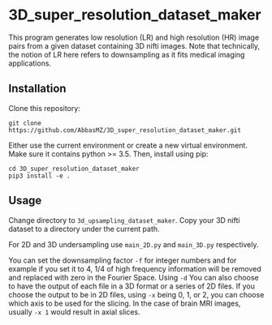 # 3D_super_resolution_dataset_maker
This program generates low resolution (LR) and high resolution (HR) image pairs from a given dataset containing 3D nifti images.
Note that technically, the notion of LR here refers to downsampling as it fits medical imaging applications.

## Installation
Clone this repository:
```
git clone https://github.com/AbbasMZ/3D_super_resolution_dataset_maker.git
```
Either use the current environment or create a new virtual environment.
Make sure it contains python >= 3.5.
Then, install using pip:
```
cd 3D_super_resolution_dataset_maker
pip3 install -e .
```

## Usage
Change directory to `3d_upsampling_dataset_maker`.
Copy your 3D nifti dataset to a directory under the current path.

For 2D and 3D undersampling use `main_2D.py` and `main_3D.py` respectively.

You can set the downsampling factor `-f` for integer numbers and for example if you set it to 4, 1/4 of high frequency information will be removed and replaced with zero in the Fourier Space.
Using `-d` You can also choose to have the output of each file in a 3D format or a series of 2D files.
If you choose the output to be in 2D files, using `-x` being 0, 1, or 2, you can choose which axis to be used for the slicing.
In the case of brain MRI images, usually `-x 1` would result in axial slices.
